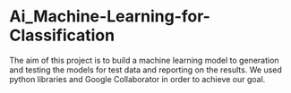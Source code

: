 # Ai_Machine-Learning-for-Classification
The aim of this project is to build a machine learning model to
generation and testing the models for test data and reporting on
the results. We used python libraries and Google Collaborator in
order to achieve our goal.
